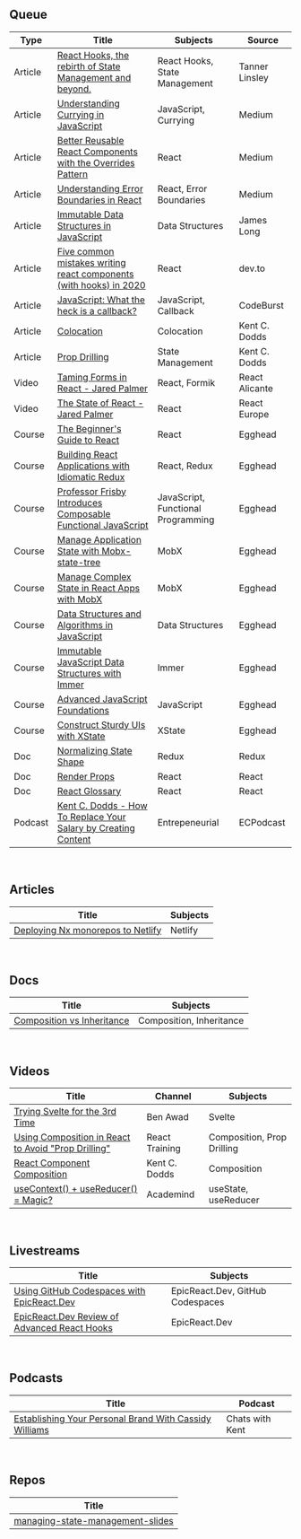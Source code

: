 ## Queue
| Type | Title | Subjects | Source |
|------|-------|----------|--------|
|Article|[React Hooks, the rebirth of State Management and beyond.](https://tannerlinsley.com/blog/react-hooks-the-rebirth-of-state-management)|React Hooks, State Management|Tanner Linsley|
|Article|[Understanding Currying in JavaScript](https://blog.bitsrc.io/understanding-currying-in-javascript-ceb2188c339)|JavaScript, Currying|Medium|
|Article|[Better Reusable React Components with the Overrides Pattern](https://medium.com/@dschnr/better-reusable-react-components-with-the-overrides-pattern-9eca2339f646)|React|Medium|
|Article|[Understanding Error Boundaries in React](https://blog.bitsrc.io/understanding-error-boundaries-in-react-e58f15ae1f38)|React, Error Boundaries|Medium|
|Article|[Immutable Data Structures in JavaScript](https://jlongster.com/Using-Immutable-Data-Structures-in-JavaScript)|Data Structures|James Long|
|Article|[Five common mistakes writing react components (with hooks) in 2020](https://dev.to/lowe1111/five-common-mistakes-writing-react-components-with-hooks-in-2020-2ac3)|React|dev.to|
|Article|[JavaScript: What the heck is a callback?](https://codeburst.io/javascript-what-the-heck-is-a-callback-aba4da2deced)|JavaScript, Callback|CodeBurst|
|Article|[Colocation](https://kentcdodds.com/blog/colocation)|Colocation|Kent C. Dodds|
|Article|[Prop Drilling](https://kentcdodds.com/blog/prop-drilling)|State Management|Kent C. Dodds|
|Video|[Taming Forms in React - Jared Palmer](https://www.youtube.com/watch?v=oiNtnehlaTo)|React, Formik|React Alicante|
|Video|[The State of React - Jared Palmer](https://www.youtube.com/watch?v=u_0ZMiQZr0k)|React|React Europe|
|Course|[The Beginner's Guide to React](https://egghead.io/courses/the-beginner-s-guide-to-react)|React|Egghead|
|Course|[Building React Applications with Idiomatic Redux](https://egghead.io/courses/building-react-applications-with-idiomatic-redux)|React, Redux|Egghead|
|Course|[Professor Frisby Introduces Composable Functional JavaScript](https://egghead.io/courses/professor-frisby-introduces-composable-functional-javascript)|JavaScript, Functional Programming|Egghead|
|Course|[Manage Application State with Mobx-state-tree](https://egghead.io/courses/manage-application-state-with-mobx-state-tree)|MobX|Egghead|
|Course|[Manage Complex State in React Apps with MobX](https://egghead.io/courses/manage-complex-state-in-react-apps-with-mobx)|MobX|Egghead|
|Course|[Data Structures and Algorithms in JavaScript](https://egghead.io/courses/data-structures-and-algorithms-in-javascript)|Data Structures|Egghead|
|Course|[Immutable JavaScript Data Structures with Immer](https://egghead.io/courses/immutable-javascript-data-structures-with-immer)|Immer|Egghead|
|Course|[Advanced JavaScript Foundations](https://egghead.io/courses/advanced-javascript-foundations)|JavaScript|Egghead|
|Course|[Construct Sturdy UIs with XState](https://egghead.io/courses/construct-sturdy-uis-with-xstate)|XState|Egghead|
|Doc|[Normalizing State Shape](https://redux.js.org/recipes/structuring-reducers/normalizing-state-shape/)|Redux|Redux|
|Doc|[Render Props](https://reactjs.org/docs/render-props.html)|React|React|
|Doc|[React Glossary](https://reactjs.org/docs/glossary.html)|React|React|
|Podcast|[Kent C. Dodds - How To Replace Your Salary by Creating Content](https://www.ecpodcast.io/episodes/19-kent-c-dodds-how-to-replace-your-salary-by-creating-content)|Entrepeneurial|ECPodcast|

&nbsp;&nbsp;&nbsp;

## Articles

| Title | Subjects |
|-------|---------|
|[Deploying Nx monorepos to Netlify](https://www.netlify.com/blog/2020/04/21/deploying-nx-monorepos-to-netlify/)|Netlify|

&nbsp;&nbsp;&nbsp;

## Docs
| Title | Subjects |
|-------|----------|
|[Composition vs Inheritance](https://reactjs.org/docs/composition-vs-inheritance.html)|Composition, Inheritance|

&nbsp;&nbsp;&nbsp;

## Videos
| Title | Channel | Subjects |
|-------|---------| ---------|
|[Trying Svelte for the 3rd Time](https://www.youtube.com/watch?v=xgER1OutVvU)|Ben Awad|Svelte|
|[Using Composition in React to Avoid "Prop Drilling"](https://www.youtube.com/watch?v=3XaXKiXtNjw)|React Training|Composition, Prop Drilling|
|[React Component Composition](https://www.youtube.com/watch?v=eLNS6GMejjw)|Kent C. Dodds|Composition|
|[useContext() + useReducer() = Magic?](https://www.youtube.com/watch?v=R_7XRX7nLsw)|Academind|useState, useReducer|

&nbsp;&nbsp;&nbsp;

## Livestreams
| Title | Subjects |
|-------|---------|
|[Using GitHub Codespaces with EpicReact.Dev](https://www.youtube.com/watch?v=A4MTOf8hPcE)|EpicReact.Dev, GitHub Codespaces|
|[EpicReact.Dev Review of Advanced React Hooks](https://www.youtube.com/watch?v=y_6tdBzljBY)|EpicReact.Dev|

&nbsp;&nbsp;&nbsp;

## Podcasts
| Title | Podcast |
|-------|---------|
|[Establishing Your Personal Brand With Cassidy Williams](https://open.spotify.com/episode/42k9NL5ZaOmTfy9aXJYVdI?si=XxKXyy0OTkqIm9rV20dc6w)|Chats with Kent|

&nbsp;&nbsp;&nbsp;

## Repos
| Title |
|-------|
|[managing-state-management-slides](https://github.com/kentcdodds/managing-state-management-slides)|

